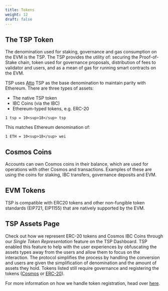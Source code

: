 ```yaml
---
title: Tokens
weight: 12
draft: false
---
```


## The TSP Token

The denomination used for staking, governance and gas consumption on the EVM is the TSP. The TSP provides the utility
of: securing the Proof-of-Stake chain, token used for governance proposals, distribution of fees to validator and users,
and as a mean of gas for running smart contracts on the EVM.

TSP uses [Atto](https://en.wikipedia.org/wiki/Atto-) TSP as the base denomination to maintain parity with Ethereum.
There are three types of assets:

- The native TSP token
- IBC Coins (via the IBC)
- Ethereum-typed tokens, e.g. ERC-20

`1 tsp = 10<sup>18</sup> tsp`

This matches Ethereum denomination of:

`1 ETH = 10<sup>18</sup> wei`

## Cosmos Coins

Accounts can own Cosmos coins in their balance, which are used for operations with other Cosmos and transactions. Examples
of these are using the coins for staking, IBC transfers, governance deposits and EVM.

## EVM Tokens

TSP is compatible with ERC20 tokens and other non-fungible token standards (EIP721, EIP1155) that are natively supported by the EVM.

## TSP Assets Page

Check out how we represent ERC-20 tokens and Cosmos IBC Coins through our _Single Token Representation_ feature on the TSP Dashboard. TSP enabled this feature to help with the user experiences by obfuscating the assets types away from the users and allow them to focus on the interaction. The protocol simplifies the process by handling the conversion and users are given the simplification of denomination and the amount of assets they hold. Tokens listed still require governance and registering the tokens ([Cosmos](https://academy.evmos.org/articles/advanced/cosmos-coin-registration) or [ERC-20](https://academy.evmos.org/articles/advanced/erc20-registration)).

For more information on how we handle token registration, head over [here](/docs/develop/mainnet#token-registration).